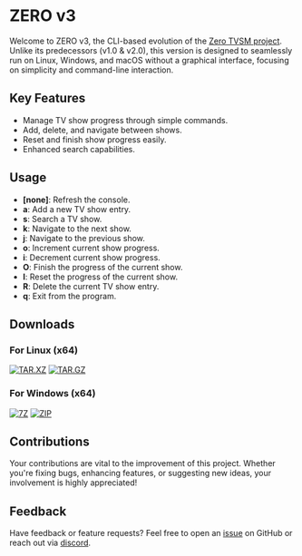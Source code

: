 # ZERO v3

Welcome to ZERO v3, the CLI-based evolution of the [Zero TVSM project](https://github.com/Pahasara/Zero). Unlike its predecessors (v1.0 & v2.0), this version is designed to seamlessly run on Linux, Windows, and macOS without a graphical interface, focusing on simplicity and command-line interaction.

## Key Features
- Manage TV show progress through simple commands.
- Add, delete, and navigate between shows.
- Reset and finish show progress easily.
- Enhanced search capabilities.

## Usage
- **[none]**: Refresh the console.
- **a**: Add a new TV show entry.
- **s**: Search a TV show.
- **k**: Navigate to the next show.
- **j**: Navigate to the previous show.
- **o**: Increment current show progress.
- **i**: Decrement current show progress.
- **O**: Finish the progress of the current show.
- **I**: Reset the progress of the current show.
- **R**: Delete the current TV show entry.
- **q**: Exit from the program.

## Downloads

### For Linux (x64)
[![TAR.XZ](https://img.shields.io/badge/24.9M-xz-blue?style=for-the-badge&logo=linux)](https://github.com/Pahasara/ZeroV3/releases/download/v3.0.0/linux_x64.tar.xz)
[![TAR.GZ](https://img.shields.io/badge/34.5M-gzip-purple?style=for-the-badge&logo=linux)](https://github.com/Pahasara/ZeroV3/releases/download/v3.0.0/linux_x64.tar.gz)

### For Windows (x64)
[![7Z](https://img.shields.io/badge/24.7M-7zip-blue?style=for-the-badge&logo=windows)](https://github.com/Pahasara/ZeroV3/releases/download/v3.0.0/win_x64.7z)
[![ZIP](https://img.shields.io/badge/35.2M-zip-purple?style=for-the-badge&logo=windows)](https://github.com/Pahasara/ZeroV3/releases/download/v3.0.0/win_x64.zip)

## Contributions
Your contributions are vital to the improvement of this project. Whether you're fixing bugs, enhancing features, or suggesting new ideas, your involvement is highly appreciated!

## Feedback
Have feedback or feature requests? Feel free to open an [issue](https://github.com/Pahasara/ZeroV3/issues/new/choose) on GitHub or reach out via [discord](https://discord.com/users/1083102293496451108).
